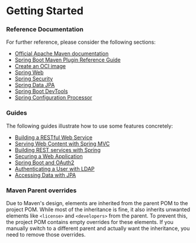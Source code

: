 # Getting Started

### Reference Documentation
For further reference, please consider the following sections:

* [Official Apache Maven documentation](https://maven.apache.org/guides/index.html)
* [Spring Boot Maven Plugin Reference Guide](https://docs.spring.io/spring-boot/3.5.6/maven-plugin)
* [Create an OCI image](https://docs.spring.io/spring-boot/3.5.6/maven-plugin/build-image.html)
* [Spring Web](https://docs.spring.io/spring-boot/3.5.6/reference/web/servlet.html)
* [Spring Security](https://docs.spring.io/spring-boot/3.5.6/reference/web/spring-security.html)
* [Spring Data JPA](https://docs.spring.io/spring-boot/3.5.6/reference/data/sql.html#data.sql.jpa-and-spring-data)
* [Spring Boot DevTools](https://docs.spring.io/spring-boot/3.5.6/reference/using/devtools.html)
* [Spring Configuration Processor](https://docs.spring.io/spring-boot/3.5.6/specification/configuration-metadata/annotation-processor.html)

### Guides
The following guides illustrate how to use some features concretely:

* [Building a RESTful Web Service](https://spring.io/guides/gs/rest-service/)
* [Serving Web Content with Spring MVC](https://spring.io/guides/gs/serving-web-content/)
* [Building REST services with Spring](https://spring.io/guides/tutorials/rest/)
* [Securing a Web Application](https://spring.io/guides/gs/securing-web/)
* [Spring Boot and OAuth2](https://spring.io/guides/tutorials/spring-boot-oauth2/)
* [Authenticating a User with LDAP](https://spring.io/guides/gs/authenticating-ldap/)
* [Accessing Data with JPA](https://spring.io/guides/gs/accessing-data-jpa/)

### Maven Parent overrides

Due to Maven's design, elements are inherited from the parent POM to the project POM.
While most of the inheritance is fine, it also inherits unwanted elements like `<license>` and `<developers>` from the parent.
To prevent this, the project POM contains empty overrides for these elements.
If you manually switch to a different parent and actually want the inheritance, you need to remove those overrides.

